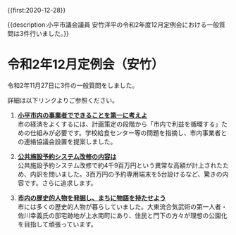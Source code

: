 {{first:2020-12-28}}

{{description:小平市議会議員 安竹洋平の令和2年度12月定例会における一般質問は3件行いました。}}

# 令和2年12月定例会（安竹）

令和2年11月27日に3件の一般質問をしました。

詳細は以下リンクよりご参照ください。

1. **[小平市内の事業者でできることを第一に考えよ <i class="fa fa-caret-right" aria-hidden="true"></i>](./r2/12-gatu/1-kodaira-first.md)**  
 市の経済をよくするには、計画策定の段階から「市内で利益を循環する」ための仕組みが必要です。学校給食センター等の問題を指摘し、市内事業者との連絡協議会設置を提案しました。

1. **[公共施設予約システム改修の内容は <i class="fa fa-caret-right" aria-hidden="true"></i>](./r2/12-gatu/2-koukyou-sisetu-naiyou.md)**  
公共施設予約システム改修で約4千9百万円という異常な高額が計上されたため、内訳を問いました。3百万円の予約専用端末を5台設けるなど、驚きの内容です。さらに追求します。

1. **[市内の歴史的人物を発掘し、まちに物語を持たせよう <i class="fa fa-caret-right" aria-hidden="true"></i>](./r2/12-gatu/3-machi-story.md)**  
市には多くの歴史的人物が暮らしていました。大東流合気武術の第一人者・佐川幸義氏の邸宅跡地が上水南町にあり、住民と門下の方々が理想の公園化を目指して頑張っています。
